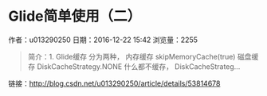 # Glide简单使用（二）
作者：u013290250
日期：2016-12-22 15:42
浏览量：2255
> 简介：1. Glide缓存 
 分为两种，
内存缓存 
skipMemoryCache(true)
磁盘缓存 
DiskCacheStrategy.NONE 什么都不缓存，
DiskCacheStrateg...

 链接：http://blog.csdn.net/u013290250/article/details/53814678
